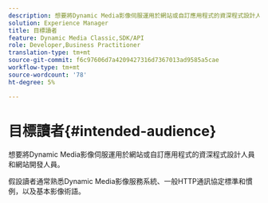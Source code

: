 ```yaml
---
description: 想要將Dynamic Media影像伺服運用於網站或自訂應用程式的資深程式設計人員和網站開發人員。
solution: Experience Manager
title: 目標讀者
feature: Dynamic Media Classic,SDK/API
role: Developer,Business Practitioner
translation-type: tm+mt
source-git-commit: f6c97606d7a4209427316d7367013ad9585a5cae
workflow-type: tm+mt
source-wordcount: '78'
ht-degree: 5%

---
```



# 目標讀者{#intended-audience}

想要將Dynamic Media影像伺服運用於網站或自訂應用程式的資深程式設計人員和網站開發人員。

假設讀者通常熟悉Dynamic Media影像服務系統、一般HTTP通訊協定標準和慣例，以及基本影像術語。
